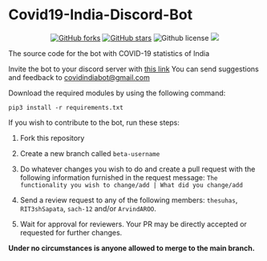 # Covid19-India-Discord-Bot

<p align="center">
    <a href="https://github.com/thesuhas/Covid19-India-Discord-Bot/issues" alt="issues">
    <img alt="GitHub forks" src="https://img.shields.io/github/issues/thesuhas/Covid19-India-Discord-Bot"></a>
    <a href="https://github.com/thesuhas/Covid19-India-Discord-Bot/stargazers" alt="Stars">
    <img alt="GitHub stars" src="https://img.shields.io/github/stars/thesuhas/Covid19-India-Discord-Bot"></a>
    <img alt="Github license" src="https://img.shields.io/github/license/thesuhas/Covid19-India-Discord-Bot"></a>
    <a href="https://github.com/thesuhas/Covid19-India-Discord-Bot/contributors" alt="Contributors">
    <img src="https://img.shields.io/github/contributors/thesuhas/Covid19-India-Discord-Bot"/></a>
    
</p>

The source code for the bot with COVID-19 statistics of India

Invite the bot to your discord server with [this link](https://bit.ly/covid-india-bot)
You can send suggestions and feedback to covidindiabot@gmail.com

Download the required modules by using the following command:

`pip3 install -r requirements.txt`

If you wish to contribute to the bot, run these steps:

1. Fork this repository

2. Create a new branch called `beta-username`

3. Do whatever changes you wish to do and create a pull request with the following information furnished in the request message: `The functionality you wish to change/add | What did you change/add`

4. Send a review request to any of the following members: `thesuhas`, `RIT3shSapata`, `sach-12` and/or `ArvindAROO`.

5. Wait for approval for reviewers. Your PR may be directly accepted or requested for further changes.

**Under no circumstances is anyone allowed to merge to the main branch.**